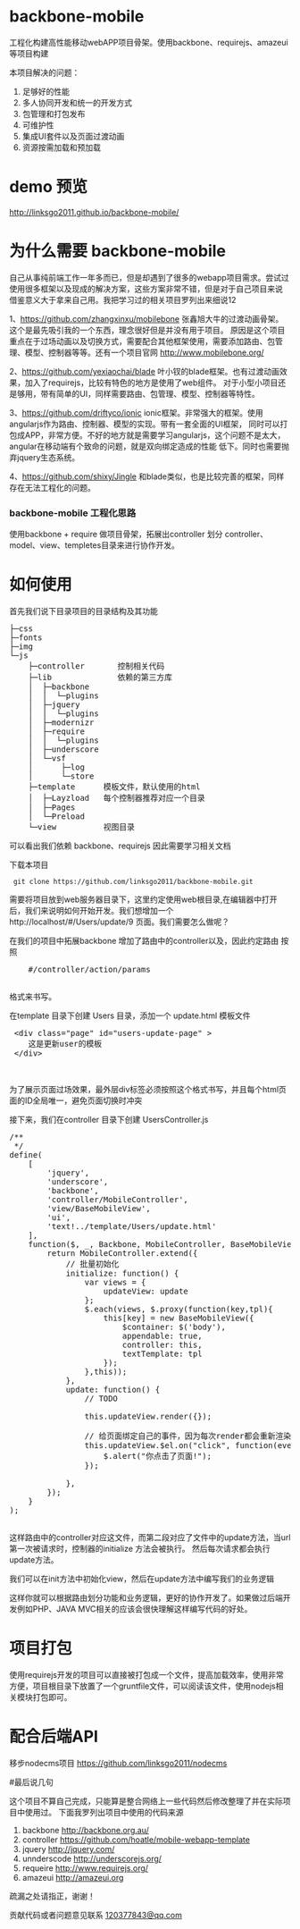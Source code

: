 
# backbone-mobile
 工程化构建高性能移动webAPP项目骨架。使用backbone、requirejs、amazeui等项目构建
 
 本项目解决的问题： 

1.   足够好的性能
2.   多人协同开发和统一的开发方式
3.   包管理和打包发布
4.   可维护性
5.   集成UI套件以及页面过渡动画
6.   资源按需加载和预加载

# demo 预览

http://linksgo2011.github.io/backbone-mobile/

# 为什么需要 backbone-mobile
    
自己从事纯前端工作一年多而已，但是却遇到了很多的webapp项目需求。尝试过使用很多框架以及现成的解决方案，这些方案非常不错，但是对于自己项目来说
借鉴意义大于拿来自己用。我把学习过的相关项目罗列出来细说12

1、https://github.com/zhangxinxu/mobilebone 张鑫旭大牛的过渡动画骨架。这个是最先吸引我的一个东西，理念很好但是并没有用于项目。
原因是这个项目重点在于过场动画以及切换方式，需要配合其他框架使用，需要添加路由、包管理、模型、控制器等等。还有一个项目官网
http://www.mobilebone.org/

2、https://github.com/yexiaochai/blade 叶小钗的blade框架。也有过渡动画效果，加入了requirejs，比较有特色的地方是使用了web组件。
对于小型小项目还是够用，带有简单的UI，同样需要路由、包管理、模型、控制器等特性。

3、https://github.com/driftyco/ionic ionic框架。非常强大的框架。使用angularjs作为路由、控制器、模型的实现。带有一套全面的UI框架，
同时可以打包成APP，非常方便。不好的地方就是需要学习angularjs，这个问题不是太大，angular在移动端有个致命的问题，就是双向绑定造成的性能
低下。同时也需要抛弃jquery生态系统。

4、https://github.com/shixy/Jingle 和blade类似，也是比较完善的框架，同样存在无法工程化的问题。

### backbone-mobile 工程化思路

使用backbone + require 做项目骨架，拓展出controller 划分 controller、model、view、templetes目录来进行协作开发。

# 如何使用

首先我们说下目录项目的目录结构及其功能
<pre>
├─css
├─fonts
├─img
└─js
    ├─controller       控制相关代码
    ├─lib              依赖的第三方库
    │  ├─backbone
    │  │  └─plugins
    │  ├─jquery
    │  │  └─plugins
    │  ├─modernizr
    │  ├─require
    │  │  └─plugins
    │  ├─underscore
    │  └─vsf
    │      ├─log
    │      └─store
    ├─template      模板文件，默认使用的html
    │  ├─Layzload   每个控制器推荐对应一个目录
    │  ├─Pages
    │  └─Preload
    └─view          视图目录
</pre>

可以看出我们依赖 backbone、requirejs 因此需要学习相关文档

 下载本项目
 
     git clone https://github.com/linksgo2011/backbone-mobile.git

 需要将项目放到web服务器目录下，这里约定使用web根目录,在编辑器中打开后，我们来说明如何开始开发。我们想增加一个 http://localhost/#/Users/update/9
 页面。我们需要怎么做呢？
 
 在我们的项目中拓展backbone 增加了路由中的controller以及，因此约定路由 按照
 
 <pre>
    #/controller/action/params
 </pre>
 
 格式来书写。
 
  
  在template 目录下创建 Users 目录，添加一个 update.html 模板文件
  
  <pre>
 &lt;div class="page" id="users-update-page" &gt;
    这是更新user的模板
 &lt;/div&gt;

  </pre>
  
  为了展示页面过场效果，最外层div标签必须按照这个格式书写，并且每个html页面的ID全局唯一，避免页面切换时冲突
  
 接下来，我们在controller 目录下创建 
 UsersController.js 
 <pre>
/**
 */
define(
    [
        'jquery',
        'underscore',
        'backbone',
        'controller/MobileController',
        'view/BaseMobileView',
        'ui',
        'text!../template/Users/update.html'
    ],
    function($, _, Backbone, MobileController, BaseMobileView, ui, update) {
        return MobileController.extend({
            // 批量初始化
            initialize: function() {
                var views = {
                    updateView: update
                };
                $.each(views, $.proxy(function(key,tpl){
                    this[key] = new BaseMobileView({
                        $container: $('body'),
                        appendable: true,
                        controller: this,
                        textTemplate: tpl
                    });
                },this));
            },
            update: function() {
                // TODO

                this.updateView.render({});
                
                // 给页面绑定自己的事件，因为每次render都会重新渲染页面，不必担心事件重复
                this.updateView.$el.on("click", function(event) {
                    $.alert("你点击了页面!");
                });
                
            },
        });
    }
);
 </pre>

  
  这样路由中的controller对应这文件，而第二段对应了文件中的update方法，当url第一次被请求时，控制器的initialize 方法会被执行。
  然后每次请求都会执行update方法。
  
  我们可以在init方法中初始化view，然后在update方法中编写我们的业务逻辑
  
  这样你就可以根据路由划分功能和业务逻辑，更好的协作开发了。如果做过后端开发例如PHP、JAVA MVC相关的应该会很快理解这样编写代码的好处。
  
# 项目打包
    
使用requirejs开发的项目可以直接被打包成一个文件，提高加载效率，使用非常方便，项目根目录下放置了一个gruntfile文件，可以阅读该文件，使用nodejs相关模块打包即可。
 
# 配合后端API
 
 移步nodecms项目 https://github.com/linksgo2011/nodecms
 
#最后说几句
 
 这个项目不算自己完成，只能算是整合网络上一些代码然后修改整理了并在实际项目中使用过。
 下面我罗列出项目中使用的代码来源
 
 
 1.  backbone http://backbone.org.au/
 2.  controller https://github.com/hoatle/mobile-webapp-template
 3.  jquery http://jquery.com/
 4.  unnderscode http://underscorejs.org/
 5.  requeire http://www.requirejs.org/ 
 6.  amazeui  http://amazeui.org

 疏漏之处请指正，谢谢！
 
 
 贡献代码或者问题意见联系 120377843@qq.com